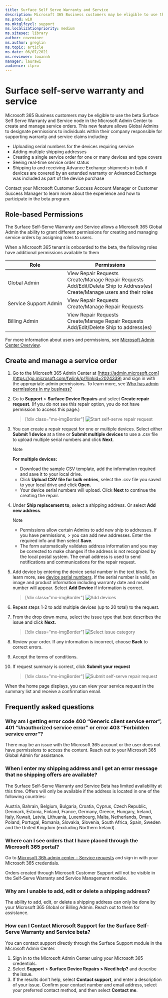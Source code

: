 ```yaml
---
title: Surface Self Serve Warranty and Service
description: Microsoft 365 Business customers may be eligible to use the beta Surface Self Serve Warranty and Service node in the Microsoft Admin Center to create and manage service orders. 
ms.prod: w10
ms.mktglfcycl: support
ms.localizationpriority: medium
ms.sitesec: library
author: coveminer
ms.author: greglin
ms.topic: article
ms.date: 06/07/2021
ms.reviewer: louannh 
manager: laurawi
audience: itpro
---
```


# Surface self-serve warranty and service

Microsoft 365 Business customers may be eligible to use the beta Surface Self Serve Warranty and Service node in the Microsoft Admin Center to create and manage service orders. This new feature allows Global Admins to designate permissions to individuals within their company responsible for supporting warranty and service claims including:

- Uploading serial numbers for the devices requiring service
- Adding multiple shipping addresses
- Creating a single service order for one or many devices and type covers
- Seeing real-time service order status
- Shipping to and receiving Advance Exchange shipments in bulk if devices are covered by an extended warranty or Advanced Exchange was included as part of the device purchase

Contact your Microsoft Customer Success Account Manager or Customer Success Manager to learn more about the experience and how to participate in the beta program.

## Role-based Permissions

The Surface Self-Serve Warranty and Service allows a Microsoft 365 Global Admin the ability to grant different permissions for creating and managing service orders by assigning roles to users.

When a Microsoft 365 tenant is onboarded to the beta, the following roles have additional permissions available to them

| Role                  | Permissions                                                                                                                         |
| --------------------- | ----------------------------------------------------------------------------------------------------------------------------------- |
| Global Admin          | View Repair Requests<br>Create/Manage Repair Requests<br>Add/Edit/Delete Ship to Address(es)<br>Create/Manage users and their roles |
| Service Support Admin | View Repair Requests<br>Create/Manage Repair Requests                                                                               |
| Billing Admin         | View Repair Requests<br>Create/Manage Repair Requests<br>Add/Edit/Delete Ship to address(es)                                        |

For more information about users and permissions, see [Microsoft Admin Center Overview](/microsoft-365/admin/admin-overview/about-the-admin-center).

## Create and manage a service order

1. Go to the Microsoft 365 Admin Center at [https://admin.microsoft.com](https://go.microsoft.com/fwlink/p/?linkid=2024339) and sign in with the appropriate admin permissions. To learn more, see  [Who has admin permissions in my business?](/microsoft-365/business-video/admin-center-overview#who-has-admin-permissions-in-my-business)
2. Go to **Support** > **Surface Device Repairs** and select **Create repair request**. (If you do not see this repair option, you do not have permission to access this page.)

    > [!div class="mx-imgBorder"]
    > ![Start self-serve repair request](images/self-serve-fig1.png)

3. You can create a repair request for one or multiple devices. Select either **Submit 1 device** at a time or **Submit multiple devices** to use a .csv file to upload multiple serial numbers and click **Next**.

    > [!NOTE]
    > **For multiple devices:**
    >
    > - Download the sample CSV template, add the information required and save it to your local drive.
    > - Click **Upload CSV file for bulk entries**, select the .csv file you saved to your local drive and click **Open.**
    > - Your device serial numbers will upload. Click **Next** to continue the creating the repair.

4. Under **Ship replacement to**, select a shipping address. Or select  **Add new address**.

    > [!NOTE]
    >
    > - Permissions allow certain Admins to add new ship to addresses. If you have permissions,  > you can add new addresses. Enter the required info and then select  **Save**.
    > - The form automatically validates address information and you may be corrected to make changes if the address is not recognized by the local postal system. The email address is used to send notifications and communications for the repair request.

5. Add device by entering the device serial number in the text block. To learn more, see [device serial numbers](https://support.microsoft.com/help/4036293/surface-find-the-serial-number-on-surface). If the serial number is valid, an image and product information including warranty date and model number will appear. Select **Add Device** if information is correct.

    > [!div class="mx-imgBorder"]
    > ![Add devices](images/self-serve-fig2.png)

6. Repeat steps 1-2 to add multiple devices (up to 20 total) to the request.
7. From the drop down menu, select the issue type that best describes the issue and click **Next.**

    > [!div class="mx-imgBorder"]
    > ![Select issue category](images/self-serve-fig3.png)

8. Review your order. If any information is incorrect, choose **Back** to correct errors.
9. Accept the terms of conditions.
10. If request summary is correct, click **Submit your request**

    > [!div class="mx-imgBorder"]
    > ![Submit self-serve repair request](images/self-serve-fig4.png)

When the home page displays, you can view your service request in the summary list and receive a confirmation email.

## Frequently asked questions

### Why am I getting error code 400 “Generic client service error”, 401 “Unauthorized service error” or error 403 “Forbidden service error”?

There may be an issue with the Microsoft 365 account or the user does not have permissions to access the content. Reach out to your Microsoft 365 Global Admin for assistance.

### When I enter my shipping address and I get an error message that no shipping offers are available?

The Surface Self-Serve Warranty and Service Beta has limited availability at this time. Offers will only be available if the address is located in one of the following countries:

Austria, Bahrain, Belgium, Bulgaria, Croatia, Cyprus, Czech Republic, Denmark, Estonia, Finland, France, Germany, Greece, Hungary, Ireland, Italy, Kuwait, Latvia, Lithuania, Luxembourg, Malta, Netherlands, Oman, Poland, Portugal, Romania, Slovakia, Slovenia, South Africa, Spain, Sweden and the United Kingdom (excluding Northern Ireland).

### Where can I see orders that I have placed through the Microsoft 365 portal?

Go to [Microsoft 365 admin center - Service requests](https://admin.microsoft.com/Adminportal/Home?source=applauncher#/support/devicerepairs) and sign in with your Microsoft 365 credentials.

Orders created through Microsoft Customer Support will not be visible in the Self-Serve Warranty and Service Management module.

### Why am I unable to add, edit or delete a shipping address?

The ability to add, edit, or delete a shipping address can only be done by your Microsoft 365 Global or Billing Admin. Reach out to them for assistance.  

### How can I Contact Microsoft Support for the Surface Self-Serve Warranty and Service beta?

You can contact support directly through the Surface Support module in the Microsoft Admin Center.

1. Sign in to the Microsoft Admin Center using your Microsoft 365 credentials.
2. Select **Support** > **Surface Device Repairs > Need help?** and describe the issue.
3. If the results don't help, select **Contact support**, and enter a description of your issue. Confirm your contact number and email address, select your preferred contact method, and then select **Contact me**.
